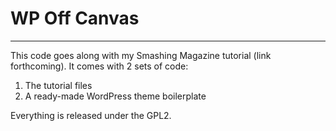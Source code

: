 # WP Off Canvas
___________________________________

This code goes along with my Smashing Magazine tutorial (link forthcoming). It comes with 2 sets of code:

1. The tutorial files
2. A ready-made WordPress theme boilerplate

Everything is released under the GPL2. 


